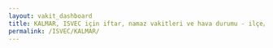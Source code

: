 ```yaml
---
layout: vakit_dashboard
title: KALMAR, ISVEC için iftar, namaz vakitleri ve hava durumu - ilçe/eyalet seç
permalink: /ISVEC/KALMAR/
---
```


<script type="text/javascript">
  var GLOBAL_COUNTRY = 'ISVEC';
  var GLOBAL_CITY = 'KALMAR';
  var GLOBAL_STATE = '';
  var lat = 72;
  var lon = 21;
</script>
